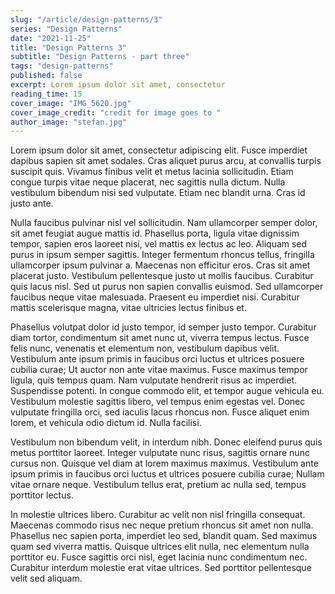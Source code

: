 ```yaml
---
slug: "/article/design-patterns/3"
series: "Design Patterns"
date: "2021-11-25"
title: "Design Patterns 3"
subtitle: "Design Patterns - part three"
tags: "design-patterns"
published: false
excerpt: Lorem ipsum dolor sit amet, consectetur
reading_time: 15
cover_image: "IMG_5620.jpg"
cover_image_credit: "credit for image goes to "
author_image: "stefan.jpg"
---
```


Lorem ipsum dolor sit amet, consectetur adipiscing elit. Fusce imperdiet dapibus sapien sit amet sodales. Cras aliquet purus arcu, at convallis turpis suscipit quis. Vivamus finibus velit et metus lacinia sollicitudin. Etiam congue turpis vitae neque placerat, nec sagittis nulla dictum. Nulla vestibulum bibendum nisi sed vulputate. Etiam nec blandit urna. Cras id justo ante.

Nulla faucibus pulvinar nisl vel sollicitudin. Nam ullamcorper semper dolor, sit amet feugiat augue mattis id. Phasellus porta, ligula vitae dignissim tempor, sapien eros laoreet nisi, vel mattis ex lectus ac leo. Aliquam sed purus in ipsum semper sagittis. Integer fermentum rhoncus tellus, fringilla ullamcorper ipsum pulvinar a. Maecenas non efficitur eros. Cras sit amet placerat justo. Vestibulum pellentesque justo ut mollis faucibus. Curabitur quis lacus nisl. Sed ut purus non sapien convallis euismod. Sed ullamcorper faucibus neque vitae malesuada. Praesent eu imperdiet nisi. Curabitur mattis scelerisque magna, vitae ultricies lectus finibus et.

Phasellus volutpat dolor id justo tempor, id semper justo tempor. Curabitur diam tortor, condimentum sit amet nunc ut, viverra tempus lectus. Fusce felis nunc, venenatis et elementum non, vestibulum dapibus velit. Vestibulum ante ipsum primis in faucibus orci luctus et ultrices posuere cubilia curae; Ut auctor non ante vitae maximus. Fusce maximus tempor ligula, quis tempus quam. Nam vulputate hendrerit risus ac imperdiet. Suspendisse potenti. In congue commodo elit, et tempor augue vehicula eu. Vestibulum molestie sagittis libero, vel tempus enim egestas vel. Donec vulputate fringilla orci, sed iaculis lacus rhoncus non. Fusce aliquet enim lorem, et vehicula odio dictum id. Nulla facilisi.

Vestibulum non bibendum velit, in interdum nibh. Donec eleifend purus quis metus porttitor laoreet. Integer vulputate nunc risus, sagittis ornare nunc cursus non. Quisque vel diam at lorem maximus maximus. Vestibulum ante ipsum primis in faucibus orci luctus et ultrices posuere cubilia curae; Nullam vitae ornare neque. Vestibulum tellus erat, pretium ac nulla sed, tempus porttitor lectus.

In molestie ultrices libero. Curabitur ac velit non nisl fringilla consequat. Maecenas commodo risus nec neque pretium rhoncus sit amet non nulla. Phasellus nec sapien porta, imperdiet leo sed, blandit quam. Sed maximus quam sed viverra mattis. Quisque ultrices elit nulla, nec elementum nulla porttitor eu. Fusce sagittis orci nisl, eget lacinia nunc condimentum nec. Curabitur interdum molestie erat vitae ultrices. Sed porttitor pellentesque velit sed aliquam.